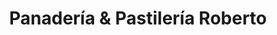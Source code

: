 ---
title: "Panadería & Pastilería Roberto"
url: /santiago/panaderia-und-pastileria-roberto/
shop: Lebensmittel
---